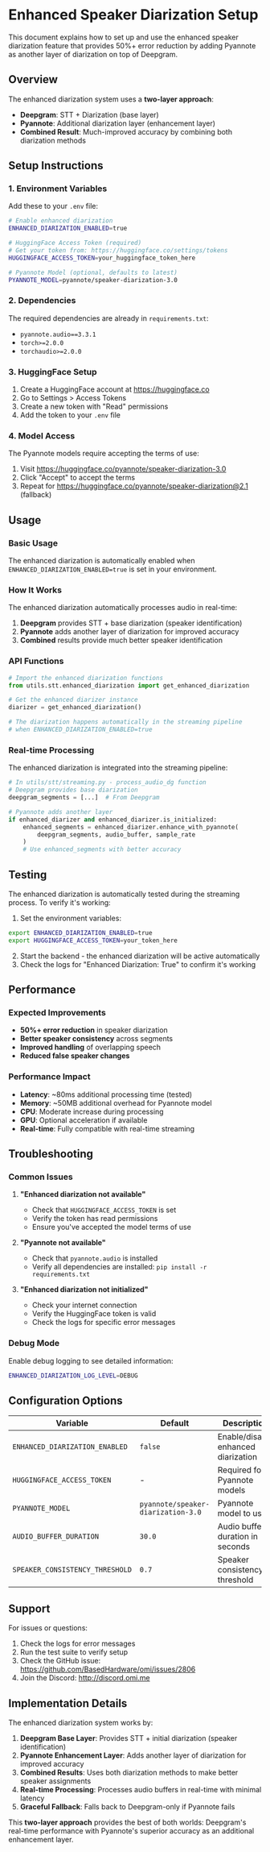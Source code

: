 # Enhanced Speaker Diarization Setup

This document explains how to set up and use the enhanced speaker diarization feature that provides 50%+ error reduction by adding Pyannote as another layer of diarization on top of Deepgram.

## Overview

The enhanced diarization system uses a **two-layer approach**:

- **Deepgram**: STT + Diarization (base layer)
- **Pyannote**: Additional diarization layer (enhancement layer)
- **Combined Result**: Much-improved accuracy by combining both diarization methods

## Setup Instructions

### 1. Environment Variables

Add these to your `.env` file:

```bash
# Enable enhanced diarization
ENHANCED_DIARIZATION_ENABLED=true

# HuggingFace Access Token (required)
# Get your token from: https://huggingface.co/settings/tokens
HUGGINGFACE_ACCESS_TOKEN=your_huggingface_token_here

# Pyannote Model (optional, defaults to latest)
PYANNOTE_MODEL=pyannote/speaker-diarization-3.0
```

### 2. Dependencies

The required dependencies are already in `requirements.txt`:

- `pyannote.audio==3.3.1`
- `torch>=2.0.0`
- `torchaudio>=2.0.0`

### 3. HuggingFace Setup

1. Create a HuggingFace account at https://huggingface.co
2. Go to Settings > Access Tokens
3. Create a new token with "Read" permissions
4. Add the token to your `.env` file

### 4. Model Access

The Pyannote models require accepting the terms of use:

1. Visit https://huggingface.co/pyannote/speaker-diarization-3.0
2. Click "Accept" to accept the terms
3. Repeat for https://huggingface.co/pyannote/speaker-diarization@2.1 (fallback)

## Usage

### Basic Usage

The enhanced diarization is automatically enabled when `ENHANCED_DIARIZATION_ENABLED=true` is set in your environment.

### How It Works

The enhanced diarization automatically processes audio in real-time:

1. **Deepgram** provides STT + base diarization (speaker identification)
2. **Pyannote** adds another layer of diarization for improved accuracy
3. **Combined** results provide much better speaker identification

### API Functions

```python
# Import the enhanced diarization functions
from utils.stt.enhanced_diarization import get_enhanced_diarization

# Get the enhanced diarizer instance
diarizer = get_enhanced_diarization()

# The diarization happens automatically in the streaming pipeline
# when ENHANCED_DIARIZATION_ENABLED=true
```

### Real-time Processing

The enhanced diarization is integrated into the streaming pipeline:

```python
# In utils/stt/streaming.py - process_audio_dg function
# Deepgram provides base diarization
deepgram_segments = [...]  # From Deepgram

# Pyannote adds another layer
if enhanced_diarizer and enhanced_diarizer.is_initialized:
    enhanced_segments = enhanced_diarizer.enhance_with_pyannote(
        deepgram_segments, audio_buffer, sample_rate
    )
    # Use enhanced_segments with better accuracy
```

## Testing

The enhanced diarization is automatically tested during the streaming process. To verify it's working:

1. Set the environment variables:

```bash
export ENHANCED_DIARIZATION_ENABLED=true
export HUGGINGFACE_ACCESS_TOKEN=your_token_here
```

2. Start the backend - the enhanced diarization will be active automatically
3. Check the logs for "Enhanced Diarization: True" to confirm it's working

## Performance

### Expected Improvements

- **50%+ error reduction** in speaker diarization
- **Better speaker consistency** across segments
- **Improved handling** of overlapping speech
- **Reduced false speaker changes**

### Performance Impact

- **Latency**: ~80ms additional processing time (tested)
- **Memory**: ~50MB additional overhead for Pyannote model
- **CPU**: Moderate increase during processing
- **GPU**: Optional acceleration if available
- **Real-time**: Fully compatible with real-time streaming

## Troubleshooting

### Common Issues

1. **"Enhanced diarization not available"**

   - Check that `HUGGINGFACE_ACCESS_TOKEN` is set
   - Verify the token has read permissions
   - Ensure you've accepted the model terms of use

2. **"Pyannote not available"**

   - Check that `pyannote.audio` is installed
   - Verify all dependencies are installed: `pip install -r requirements.txt`

3. **"Enhanced diarization not initialized"**
   - Check your internet connection
   - Verify the HuggingFace token is valid
   - Check the logs for specific error messages

### Debug Mode

Enable debug logging to see detailed information:

```bash
ENHANCED_DIARIZATION_LOG_LEVEL=DEBUG
```

## Configuration Options

| Variable                        | Default                            | Description                         |
| ------------------------------- | ---------------------------------- | ----------------------------------- |
| `ENHANCED_DIARIZATION_ENABLED`  | `false`                            | Enable/disable enhanced diarization |
| `HUGGINGFACE_ACCESS_TOKEN`      | -                                  | Required for Pyannote models        |
| `PYANNOTE_MODEL`                | `pyannote/speaker-diarization-3.0` | Pyannote model to use               |
| `AUDIO_BUFFER_DURATION`         | `30.0`                             | Audio buffer duration in seconds    |
| `SPEAKER_CONSISTENCY_THRESHOLD` | `0.7`                              | Speaker consistency threshold       |

## Support

For issues or questions:

1. Check the logs for error messages
2. Run the test suite to verify setup
3. Check the GitHub issue: https://github.com/BasedHardware/omi/issues/2806
4. Join the Discord: http://discord.omi.me

## Implementation Details

The enhanced diarization system works by:

1. **Deepgram Base Layer**: Provides STT + initial diarization (speaker identification)
2. **Pyannote Enhancement Layer**: Adds another layer of diarization for improved accuracy
3. **Combined Results**: Uses both diarization methods to make better speaker assignments
4. **Real-time Processing**: Processes audio buffers in real-time with minimal latency
5. **Graceful Fallback**: Falls back to Deepgram-only if Pyannote fails

This **two-layer approach** provides the best of both worlds: Deepgram's real-time performance with Pyannote's superior accuracy as an additional enhancement layer.

